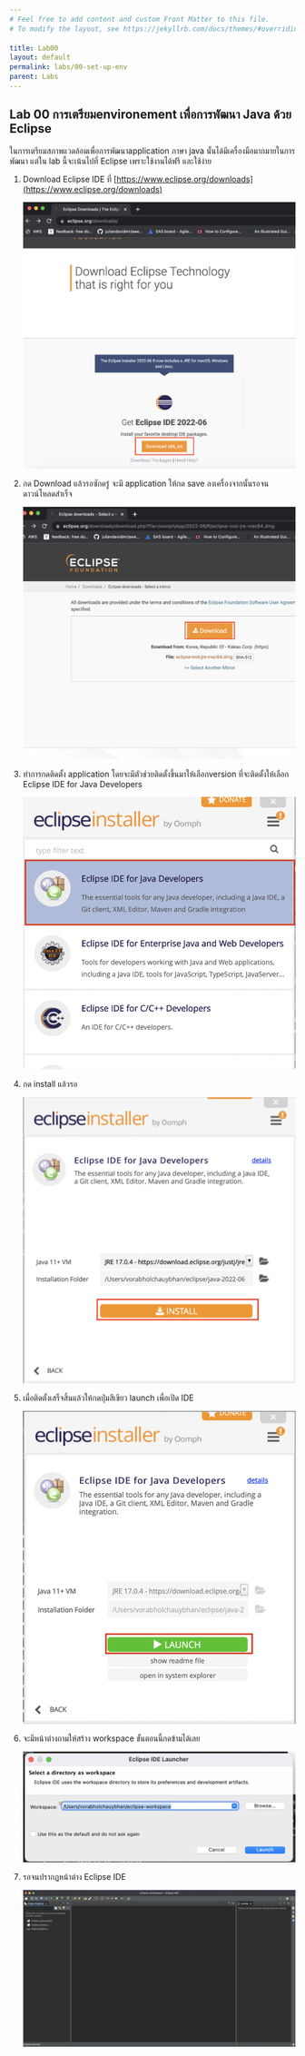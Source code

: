 ```yaml
---
# Feel free to add content and custom Front Matter to this file.
# To modify the layout, see https://jekyllrb.com/docs/themes/#overriding-theme-defaults

title: Lab00
layout: default
permalink: labs/00-set-up-env
parent: Labs
---
```

## Lab 00 การเตรียมenvironement เพื่อการพัฒนา Java ด้วย Eclipse

ในการเตรียมสภาพแวดล้อมเพื่อการพัฒนาapplication ภาษา java นั้นได้มีเครื่องมือมากมายในการพัฒนา
แต่ใน lab นี้จะเน้นไปที่ Eclipse เพราะใช้งานได้ฟรี และใช้ง่าย
1. Download Eclipse IDE ที่ [https://www.eclipse.org/downloads](https://www.eclipse.org/downloads)

   [![Java logo](../assets/img/lab00-01.png)](../assets/img/lab00-01.png)
2. กด Download แล้วรอซักครู่ จะมี application ให้กด save ลงเครื่องจากนั้นรอจนดาวน์โหลดสำเร็จ

   [![Java logo](../assets/img/lab00-02.png)](../assets/img/lab00-02.png)
3. ทำการกดติดตั้ง application โดยจะมีตัวช่วยติดตั้งขึ้นมาให้เลือกversion ที่จะติดตั้งให้เลือก Eclipse IDE for Java Developers

   [![Java logo](../assets/img/lab00-03.png)](../assets/img/lab00-03.png)
4. กด install แล้วรอ

   [![Java logo](../assets/img/lab00-04.png)](../assets/img/lab00-04.png)

5. เมื่อติดตั้งเสร็จสิ้นแล้วให้กดปุ่มสีเขียว launch เพื่อเปิด IDE

   [![Java logo](../assets/img/lab00-05.png)](../assets/img/lab00-05.png)

6. จะมีหน้าต่างถามให้สร้าง workspace ขั้นตอนนี้กดข้ามได้เลย

   [![Java logo](../assets/img/lab00-06.png)](../assets/img/lab00-06.png)

7. รอจนปรากฏหน้าต่าง Eclipse IDE

   [![Java logo](../assets/img/lab00-07.png)](../assets/img/lab00-07.png)


